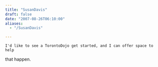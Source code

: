 ```yaml
---
title: "SusanDavis"
draft: false
date: "2007-08-26T06:10:00"
aliases:
  - "/SusanDavis"

---
```

    I'd like to see a TorontoDojo get started, and I can offer space to help
that happen.
